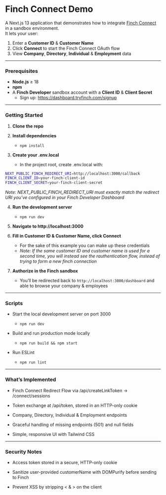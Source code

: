 # Finch Connect Demo

A Next.js 13 application that demonstrates how to integrate [Finch Connect](https://tryfinch.com) in a sandbox environment.  
It lets your user:

1. Enter a **Customer ID** & **Customer Name**  
2. Click **Connect** to start the Finch Connect OAuth flow  
3. View **Company**, **Directory**, **Individual** & **Employment** data  

---

### Prerequisites

- **Node.js** ≥ 18  
- **npm** 
- A **Finch Developer** sandbox account with a **Client ID** & **Client Secret**  
  - Sign up: https://dashboard.tryfinch.com/signup  


---

### Getting Started

1. **Clone the repo**

2. **Install dependencies**
    - `npm install`    

3. **Create your .env.local**
    - In the project root, create .env.local with:

```bash
NEXT_PUBLIC_FINCH_REDIRECT_URI=http://localhost:3000/callback
FINCH_CLIENT_ID=your-finch-client-id
FINCH_CLIENT_SECRET=your-finch-client-secret
```

*Note: NEXT_PUBLIC_FINCH_REDIRECT_URI must exactly match the redirect URI you’ve configured in your Finch Developer Dashboard*

4. **Run the development server**
    - `npm run dev`

5. **Navigate to http://localhost:3000**

6. **Fill in Customer ID & Customer Name, click Connect**
    - For the sake of this example you can make up these credentials
    - *Note: If the same customer ID and customer name is used for a second time, you will instead see the rauthentication flow, instead of trying to form a new finch connection*

7. **Authorize in the Finch sandbox**
    - You’ll be redirected back to `http://localhost:3000/dashboard` and able to browse your company & employees

--- 
### Scripts

-  Start the local development server on port 3000
    - `npm run dev`

- Build and run production mode locally
    - `npm run build && npm start`

- Run ESLint
    - `npm run lint`

---

### What’s Implemented

- Finch Connect Redirect Flow via /api/createLinkToken → /connect/sessions

- Token exchange at /api/token, stored in an HTTP-only cookie

- Company, Directory, Individual & Employment endpoints

- Graceful handling of missing endpoints (501) and null fields

- Simple, responsive UI with Tailwind CSS

---

### Security Notes

- Access token stored in a secure, HTTP-only cookie

- Sanitize user-provided customerName with DOMPurify before sending to Finch

- Prevent XSS by stripping < & > on the client
